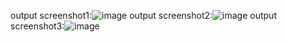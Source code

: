 output screenshot1:![image](https://github.com/siddharthprakash1/test/assets/92435819/f7192ad3-c73b-4196-935d-b0a884f6df33)
output screenshot2:![image](https://github.com/siddharthprakash1/test/assets/92435819/a1a54e41-04c6-47a4-a40a-66244cfde85d)
output screenshot3:![image](https://github.com/siddharthprakash1/test/assets/92435819/df6f58fb-bb16-400f-aff9-85a79cf9ce89)
